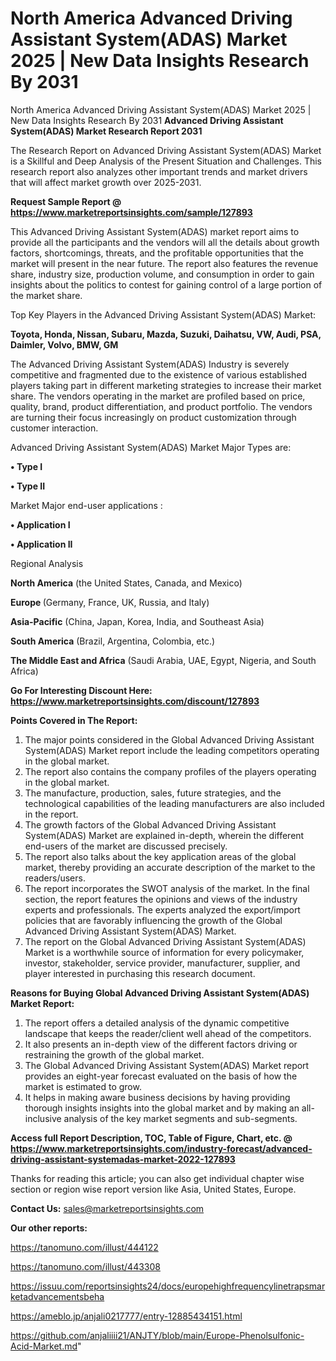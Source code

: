 # North America Advanced Driving Assistant System(ADAS) Market 2025 | New Data Insights Research By 2031
North America Advanced Driving Assistant System(ADAS) Market 2025 | New Data Insights Research By 2031
<strong>Advanced Driving Assistant System(ADAS) Market Research Report 2031</strong>

The Research Report on Advanced Driving Assistant System(ADAS) Market is a Skillful and Deep Analysis of the Present Situation and Challenges. This research report also analyzes other important trends and market drivers that will affect market growth over 2025-2031.

<strong>Request Sample Report @ <a href=https://www.marketreportsinsights.com/sample/127893>https://www.marketreportsinsights.com/sample/127893</a></strong>

This Advanced Driving Assistant System(ADAS) market report aims to provide all the participants and the vendors will all the details about growth factors, shortcomings, threats, and the profitable opportunities that the market will present in the near future. The report also features the revenue share, industry size, production volume, and consumption in order to gain insights about the politics to contest for gaining control of a large portion of the market share.

Top Key Players in the Advanced Driving Assistant System(ADAS) Market:

<strong>Toyota, Honda, Nissan, Subaru, Mazda, Suzuki, Daihatsu, VW, Audi, PSA, Daimler, Volvo, BMW, GM</strong>

The Advanced Driving Assistant System(ADAS) Industry is severely competitive and fragmented due to the existence of various established players taking part in different marketing strategies to increase their market share. The vendors operating in the market are profiled based on price, quality, brand, product differentiation, and product portfolio. The vendors are turning their focus increasingly on product customization through customer interaction.

Advanced Driving Assistant System(ADAS) Market Major Types are:

<strong>• Type I

• Type II</strong>

Market Major end-user applications :

<strong>• Application I

• Application II</strong>

Regional Analysis

</u><strong><b>North America</b></strong> (the United States, Canada, and Mexico)

<strong><b>Europe </b></strong>(Germany, France, UK, Russia, and Italy)

<strong><b>Asia-Pacific</b></strong> (China, Japan, Korea, India, and Southeast Asia)

<strong><b>South America</b></strong> (Brazil, Argentina, Colombia, etc.)

<strong><b>The Middle East and Africa</b></strong> (Saudi Arabia, UAE, Egypt, Nigeria, and South Africa)

<strong>Go For Interesting Discount Here: <a href=https://www.marketreportsinsights.com/discount/127893>https://www.marketreportsinsights.com/discount/127893</a></strong>

<strong>Points Covered in The Report:</strong>
<ol>
  <li>The major points considered in the Global Advanced Driving Assistant System(ADAS) Market report include the leading competitors operating in the global market.</li>
  <li>The report also contains the company profiles of the players operating in the global market.</li>
  <li>The manufacture, production, sales, future strategies, and the technological capabilities of the leading manufacturers are also included in the report.</li>
  <li>The growth factors of the Global Advanced Driving Assistant System(ADAS) Market are explained in-depth, wherein the different end-users of the market are discussed precisely.</li>
  <li>The report also talks about the key application areas of the global market, thereby providing an accurate description of the market to the readers/users.</li>
  <li>The report incorporates the SWOT analysis of the market. In the final section, the report features the opinions and views of the industry experts and professionals. The experts analyzed the export/import policies that are favorably influencing the growth of the Global Advanced Driving Assistant System(ADAS) Market.</li>
  <li>The report on the Global Advanced Driving Assistant System(ADAS) Market is a worthwhile source of information for every policymaker, investor, stakeholder, service provider, manufacturer, supplier, and player interested in purchasing this research document.</li>
</ol>
<strong>Reasons for Buying Global Advanced Driving Assistant System(ADAS) Market Report:</strong>

<ol>
  <li>The report offers a detailed analysis of the dynamic competitive landscape that keeps the reader/client well ahead of the competitors.</li>
  <li>It also presents an in-depth view of the different factors driving or restraining the growth of the global market.</li>
  <li>The Global Advanced Driving Assistant System(ADAS) Market report provides an eight-year forecast evaluated on the basis of how the market is estimated to grow.</li>
  <li>It helps in making aware business decisions by having providing thorough insights insights into the global market and by making an all-inclusive analysis of the key market segments and sub-segments.</li>
</ol>
<strong>Access full Report Description, TOC, Table of Figure, Chart, etc. @ <a href=https://www.marketreportsinsights.com/industry-forecast/advanced-driving-assistant-systemadas-market-2022-127893>https://www.marketreportsinsights.com/industry-forecast/advanced-driving-assistant-systemadas-market-2022-127893</a></strong>


Thanks for reading this article; you can also get individual chapter wise section or region wise report version like Asia, United States, Europe.

<strong>Contact Us:</strong>
sales@marketreportsinsights.com

<strong>Our other reports:</strong>

<a href=https://tanomuno.com/illust/444122>https://tanomuno.com/illust/444122</a>

<a href=https://tanomuno.com/illust/443308>https://tanomuno.com/illust/443308</a>

<a href=https://issuu.com/reportsinsights24/docs/europehighfrequencylinetrapsmarketadvancementsbeha>https://issuu.com/reportsinsights24/docs/europehighfrequencylinetrapsmarketadvancementsbeha</a>

<a href=https://ameblo.jp/anjali0217777/entry-12885434151.html>https://ameblo.jp/anjali0217777/entry-12885434151.html</a>

<a href=https://github.com/anjaliiii21/ANJTY/blob/main/Europe-Phenolsulfonic-Acid-Market.md>https://github.com/anjaliiii21/ANJTY/blob/main/Europe-Phenolsulfonic-Acid-Market.md</a>"
